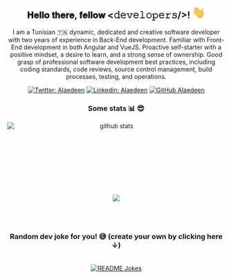 <div align="center">
<h2> 𝐇𝐞𝐥𝐥𝐨 𝐭𝐡𝐞𝐫𝐞, 𝐟𝐞𝐥𝐥𝐨𝐰 <𝚍𝚎𝚟𝚎𝚕𝚘𝚙𝚎𝚛𝚜/>! <img src="https://github.com/ABSphreak/ABSphreak/blob/master/gifs/Hi.gif" width="30px"></h2>
</div>
<div align="center" width="50">
I am a Tunisian 🇹🇳 dynamic, dedicated and creative software developer with two years of experience in Back-End development. Familiar with Front-End development in both Angular and VueJS. Proactive self-starter with a positive mindset, a desire to learn, and a strong sense of ownership. Good grasp of professional software development best practices, including coding standards, code reviews, source control management, build processes, testing, and operations.
  
  [![Twitter: _Alaedeen_](https://img.shields.io/twitter/follow/_Alaedeen_?style=social)](https://twitter.com/_Alaedeen_)
[![Linkedin: Alaedeen](https://img.shields.io/badge/-Alaedeen-blue?style=flat-square&logo=Linkedin&logoColor=white&link=https://www.linkedin.com/in/alaedeen-eloueryemmi/)](https://www.linkedin.com/in/alaedeen-eloueryemmi/)
[![GitHub Alaedeen](https://img.shields.io/github/followers/Alaedeen?label=follow&style=social)](https://github.com/Alaedeen)

  
 ### Some stats 📊 😎
<p>
  <img align="left" width="490" height="165" src="https://github-readme-stats.vercel.app/api/?username=Alaedeen&show_icons=true&title_color=fffffff&icon_color=000000&text_color=000000" alt="github stats"/>
  <a href="https://github.com/anuraghazra/github-readme-stats">
    <img align="center" src="https://github-readme-stats.anuraghazra1.vercel.app/api/top-langs/?username=Alaedeen" />
  </a>
  <p>

</br>
</br>
<h3>Random dev joke for you! 😅 (create your own by clicking here ↓)</h3><br>
<a href="https://readme-jokes.vercel.app"><img align="center" src="https://readme-jokes.vercel.app/api?bgColor=%23240046&textColor=%237b2cbf&aColor=%239d4edd&borderColor=%235a189a" alt="README Jokes"></a>



</div>




<!--
**Alaedeen/Alaedeen** is a ✨ _special_ ✨ repository because its `README.md` (this file) appears on your GitHub profile.

Here are some ideas to get you started:

- 🔭 I’m currently working on ...
- 🌱 I’m currently learning ...
- 👯 I’m looking to collaborate on ...
- 🤔 I’m looking for help with ...
- 💬 Ask me about ...
- 📫 How to reach me: ...
- 😄 Pronouns: ...
- ⚡ Fun fact: ...
-->
